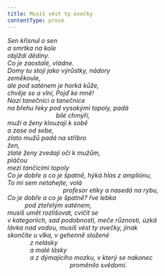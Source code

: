 ```yaml
---
title: Musíš vést ty ovečky
contentType: prose
---
```


_Sen křísnul o sen  
a smrtka na kole  
objíždí dědiny.  
Co je zaostalé, vládne.  
Domy tu stojí jako výrůstky, nádory  
zeměkoule,  
ale pod saténem je horká kůže,  
chvěje se a vlní, _Pojď ke mně!_  
Nazí tanečníci a tanečnice  
na břehu řeky pod vysokými topoly, padá  
                            bílé chmýří,  
muži a ženy klouzají k sobě  
a zase od sebe,  
zlato mužů padá na stříbro  
žen,  
zlaté ženy zvedají oči k mužům,  
pláčou  
mezi tančícími topoly  
_Co je dobře a co je špatně_, hýká hlas z ampliónu,  
_To mi sem netahejte_, volá  
                                profesor etiky a nasedá na rybu,  
_Co je dobře a co je špatně?_ řve lebka  
          pod zteřelým saténem,  
musíš umět rozlišovat, cvičit se  
v kategoriích, sad podobnosti, meče různosti, úzká  
lávka nad vodou, musíš vést ty ovečky, jinak  
skončíte u vlka, v gehenně složené  
             z nelásky  
             a malé lásky  
             a z dýmajícího mozku, v který se nakonec  
                                    proměnilo svědomí._
